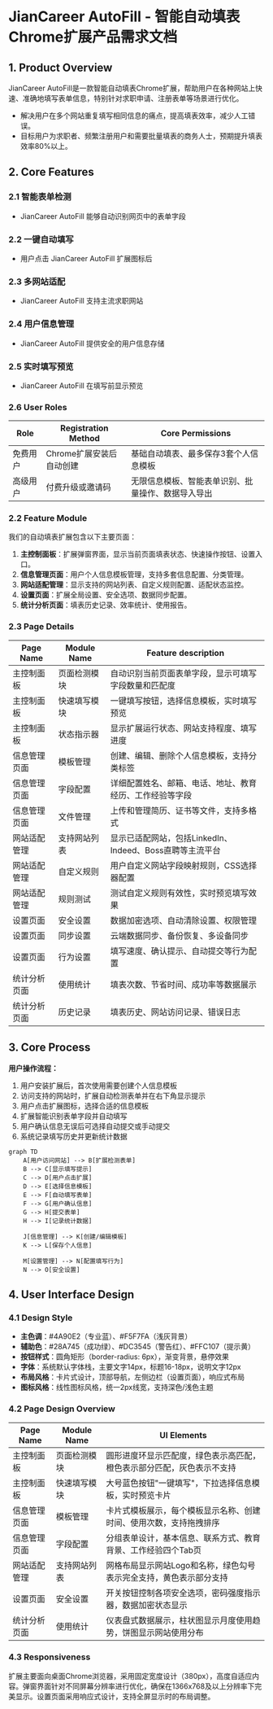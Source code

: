 # JianCareer AutoFill - 智能自动填表Chrome扩展产品需求文档

## 1. Product Overview
JianCareer AutoFill是一款智能自动填表Chrome扩展，帮助用户在各种网站上快速、准确地填写表单信息，特别针对求职申请、注册表单等场景进行优化。
- 解决用户在多个网站重复填写相同信息的痛点，提高填表效率，减少人工错误。
- 目标用户为求职者、频繁注册用户和需要批量填表的商务人士，预期提升填表效率80%以上。

## 2. Core Features

### 2.1 智能表单检测
- JianCareer AutoFill 能够自动识别网页中的表单字段

### 2.2 一键自动填写
- 用户点击 JianCareer AutoFill 扩展图标后

### 2.3 多网站适配
- JianCareer AutoFill 支持主流求职网站

### 2.4 用户信息管理
- JianCareer AutoFill 提供安全的用户信息存储

### 2.5 实时填写预览
- JianCareer AutoFill 在填写前显示预览

### 2.6 User Roles
| Role | Registration Method | Core Permissions |
|------|---------------------|------------------|
| 免费用户 | Chrome扩展安装后自动创建 | 基础自动填表、最多保存3套个人信息模板 |
| 高级用户 | 付费升级或邀请码 | 无限信息模板、智能表单识别、批量操作、数据导入导出 |

### 2.2 Feature Module
我们的自动填表扩展包含以下主要页面：
1. **主控制面板**：扩展弹窗界面，显示当前页面填表状态、快速操作按钮、设置入口。
2. **信息管理页面**：用户个人信息模板管理，支持多套信息配置、分类管理。
3. **网站适配管理**：显示支持的网站列表、自定义规则配置、适配状态监控。
4. **设置页面**：扩展全局设置、安全选项、数据同步配置。
5. **统计分析页面**：填表历史记录、效率统计、使用报告。

### 2.3 Page Details
| Page Name | Module Name | Feature description |
|-----------|-------------|---------------------|
| 主控制面板 | 页面检测模块 | 自动识别当前页面表单字段，显示可填写字段数量和匹配度 |
| 主控制面板 | 快速填写模块 | 一键填写按钮，选择信息模板，实时填写预览 |
| 主控制面板 | 状态指示器 | 显示扩展运行状态、网站支持程度、填写进度 |
| 信息管理页面 | 模板管理 | 创建、编辑、删除个人信息模板，支持分类标签 |
| 信息管理页面 | 字段配置 | 详细配置姓名、邮箱、电话、地址、教育经历、工作经验等字段 |
| 信息管理页面 | 文件管理 | 上传和管理简历、证书等文件，支持多格式 |
| 网站适配管理 | 支持网站列表 | 显示已适配网站，包括LinkedIn、Indeed、Boss直聘等主流平台 |
| 网站适配管理 | 自定义规则 | 用户自定义网站字段映射规则，CSS选择器配置 |
| 网站适配管理 | 规则测试 | 测试自定义规则有效性，实时预览填写效果 |
| 设置页面 | 安全设置 | 数据加密选项、自动清除设置、权限管理 |
| 设置页面 | 同步设置 | 云端数据同步、备份恢复、多设备同步 |
| 设置页面 | 行为设置 | 填写速度、确认提示、自动提交等行为配置 |
| 统计分析页面 | 使用统计 | 填表次数、节省时间、成功率等数据展示 |
| 统计分析页面 | 历史记录 | 填表历史、网站访问记录、错误日志 |

## 3. Core Process

**用户操作流程：**
1. 用户安装扩展后，首次使用需要创建个人信息模板
2. 访问支持的网站时，扩展自动检测表单并在右下角显示提示
3. 用户点击扩展图标，选择合适的信息模板
4. 扩展智能识别表单字段并自动填写
5. 用户确认信息无误后可选择自动提交或手动提交
6. 系统记录填写历史并更新统计数据

```mermaid
graph TD
    A[用户访问网站] --> B[扩展检测表单]
    B --> C[显示填写提示]
    C --> D[用户点击扩展]
    D --> E[选择信息模板]
    E --> F[自动填写表单]
    F --> G[用户确认信息]
    G --> H[提交表单]
    H --> I[记录统计数据]
    
    J[信息管理] --> K[创建/编辑模板]
    K --> L[保存个人信息]
    
    M[设置管理] --> N[配置填写行为]
    N --> O[安全设置]
```

## 4. User Interface Design

### 4.1 Design Style
- **主色调**：#4A90E2（专业蓝）、#F5F7FA（浅灰背景）
- **辅助色**：#28A745（成功绿）、#DC3545（警告红）、#FFC107（提示黄）
- **按钮样式**：圆角矩形（border-radius: 6px），渐变背景，悬停效果
- **字体**：系统默认字体栈，主要文字14px，标题16-18px，说明文字12px
- **布局风格**：卡片式设计，顶部导航，左侧边栏（设置页面），响应式布局
- **图标风格**：线性图标风格，统一2px线宽，支持深色/浅色主题

### 4.2 Page Design Overview

| Page Name | Module Name | UI Elements |
|-----------|-------------|-------------|
| 主控制面板 | 页面检测模块 | 圆形进度环显示匹配度，绿色表示高匹配，橙色表示部分匹配，灰色表示不支持 |
| 主控制面板 | 快速填写模块 | 大号蓝色按钮"一键填写"，下拉选择信息模板，实时预览卡片 |
| 信息管理页面 | 模板管理 | 卡片式模板展示，每个模板显示名称、创建时间、使用次数，支持拖拽排序 |
| 信息管理页面 | 字段配置 | 分组表单设计，基本信息、联系方式、教育背景、工作经验四个Tab页 |
| 网站适配管理 | 支持网站列表 | 网格布局显示网站Logo和名称，绿色勾号表示完全支持，黄色表示部分支持 |
| 设置页面 | 安全设置 | 开关按钮控制各项安全选项，密码强度指示器，数据加密状态显示 |
| 统计分析页面 | 使用统计 | 仪表盘式数据展示，柱状图显示月度使用趋势，饼图显示网站使用分布 |

### 4.3 Responsiveness
扩展主要面向桌面Chrome浏览器，采用固定宽度设计（380px），高度自适应内容。弹窗界面针对不同屏幕分辨率进行优化，确保在1366x768及以上分辨率下完美显示。设置页面采用响应式设计，支持全屏显示时的布局调整。